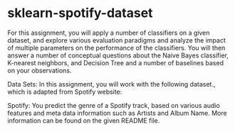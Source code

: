# sklearn-spotify-dataset

For this assignment, you will apply a number of classifiers on a given dataset, and explore various evaluation paradigms and analyze the impact of multiple parameters on the performance of the classifiers. You will then answer a number of conceptual questions about the Naive Bayes classifier, K-nearest neighbors, and Decision Tree and a number of baselines based on your observations.

Data Sets:
In this assignment, you will work with the following dataset., which is adapted from Spotify website:

Spotify: You predict the genre of a Spotify track, based on various audio features and meta data information such as Artists and Album Name. More information can be found on the given README file.
